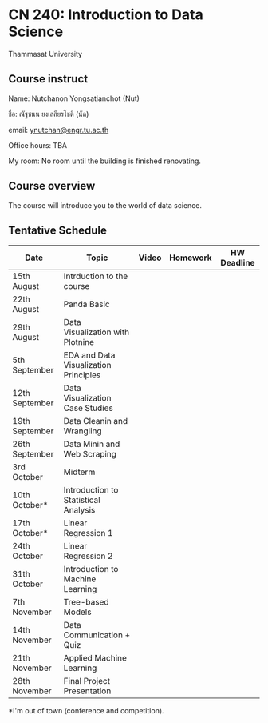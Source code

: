 # CN 240: Introduction to Data Science
Thammasat University 

## Course instruct

Name: Nutchanon Yongsatianchot (Nut)

ชื่อ: ณัฐชนน ยงเสถียรโชติ (นัด)

email: ynutchan@engr.tu.ac.th

Office hours: TBA

My room: No room until the building is finished renovating.

## Course overview 
The course will introduce you to the world of data science.

## Tentative Schedule

| Date  |   Topic   |  Video   | Homework | HW Deadline |
| ----- | --------- | -------- | -------- | ----------- |
| 15th August |  Intrduction to the course             |          |       |              |  
| 22th August |  Panda Basic          |          |          |        |
| 29th August |  Data Visualization with Plotnine       |          |       |        |      
| 5th September  | EDA and Data Visualization Principles      |          |       |            |
| 12th September | Data Visualization Case Studies      |        |      |         |
| 19th September | Data Cleanin and Wrangling       |          |          |           |
| 26th September | Data Minin and Web Scraping      |        |   |    |
| 3rd October  |  Midterm       |           |          |                        |
| 10th October* | Introduction to Statistical Analysis        |        |        |             |
| 17th October* | Linear Regression 1       |      |         |           |
| 24th October | Linear Regression 2         |          |         |             |
| 31th October | Introduction to Machine Learning  |        |         |            |
| 7th November | Tree-based Models |        |    |          |
| 14th November | Data Communication + Quiz  |         |           |           |
| 21th November | Applied Machine Learning   |         |         |          |
| 28th November | Final Project Presentation |          |         |            |

*I'm out of town (conference and competition).
